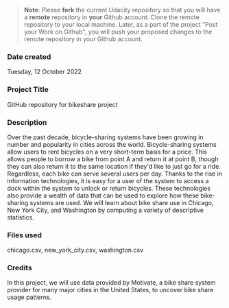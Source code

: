 >**Note**: Please **fork** the current Udacity repository so that you will have a **remote** repository in **your** Github account. Clone the remote repository to your local machine. Later, as a part of the project "Post your Work on Github", you will push your proposed changes to the remote repository in your Github account.

### Date created
Tuesday, 12 October 2022

### Project Title
GitHub repository for bikeshare project

### Description
Over the past decade, bicycle-sharing systems have been growing in number and popularity in cities across the world. Bicycle-sharing systems allow users to rent bicycles on a very short-term basis for a price. This allows people to borrow a bike from point A and return it at point B, though they can also return it to the same location if they'd like to just go for a ride. Regardless, each bike can serve several users per day. Thanks to the rise in information technologies, it is easy for a user of the system to access a dock within the system to unlock or return bicycles. These technologies also provide a wealth of data that can be used to explore how these bike-sharing systems are used. We will learn about bike share use in Chicago, New York City, and Washington by computing a variety of descriptive statistics.

### Files used
chicago.csv, new_york_city.csv, washington.csv

### Credits
In this project, we will use data provided by Motivate, a bike share system provider for many major cities in the United States, to uncover bike share usage patterns.

